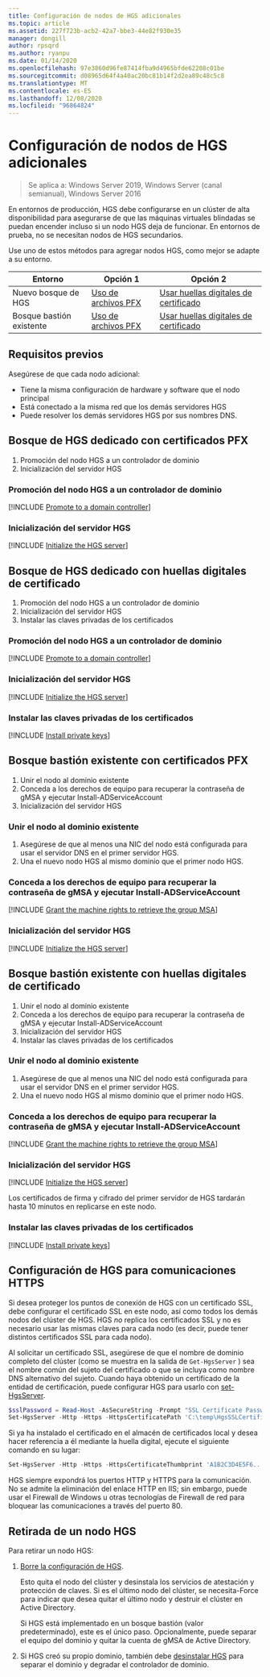 ```yaml
---
title: Configuración de nodos de HGS adicionales
ms.topic: article
ms.assetid: 227f723b-acb2-42a7-bbe3-44e82f930e35
manager: dongill
author: rpsqrd
ms.author: ryanpu
ms.date: 01/14/2020
ms.openlocfilehash: 97e3860d96fe87414fba9d4965bfde62208c01be
ms.sourcegitcommit: d08965d64f4a40ac20bc81b14f2d2ea89c48c5c8
ms.translationtype: MT
ms.contentlocale: es-ES
ms.lasthandoff: 12/08/2020
ms.locfileid: "96864824"
---
```

# <a name="configure-additional-hgs-nodes"></a>Configuración de nodos de HGS adicionales

>Se aplica a: Windows Server 2019, Windows Server (canal semianual), Windows Server 2016

En entornos de producción, HGS debe configurarse en un clúster de alta disponibilidad para asegurarse de que las máquinas virtuales blindadas se puedan encender incluso si un nodo HGS deja de funcionar. En entornos de prueba, no se necesitan nodos de HGS secundarios.

Use uno de estos métodos para agregar nodos HGS, como mejor se adapte a su entorno.

| Entorno | Opción 1 | Opción 2 |
|--|--|--|
| Nuevo bosque de HGS | [Uso de archivos PFX](#dedicated-hgs-forest-with-pfx-certificates) | [Usar huellas digitales de certificado](#dedicated-hgs-forest-with-certificate-thumbprints) |
| Bosque bastión existente | [Uso de archivos PFX](#existing-bastion-forest-with-pfx-certificates) | [Usar huellas digitales de certificado](#existing-bastion-forest-with-certificate-thumbprints) |

## <a name="prerequisites"></a>Requisitos previos

Asegúrese de que cada nodo adicional:
- Tiene la misma configuración de hardware y software que el nodo principal
- Está conectado a la misma red que los demás servidores HGS
- Puede resolver los demás servidores HGS por sus nombres DNS.

## <a name="dedicated-hgs-forest-with-pfx-certificates"></a>Bosque de HGS dedicado con certificados PFX

1. Promoción del nodo HGS a un controlador de dominio
2. Inicialización del servidor HGS

### <a name="promote-the-hgs-node-to-a-domain-controller"></a>Promoción del nodo HGS a un controlador de dominio

[!INCLUDE [Promote to a domain controller](../../../includes/guarded-fabric-promote-domain-controller.md)]

### <a name="initialize-the-hgs-server"></a>Inicialización del servidor HGS

[!INCLUDE [Initialize the HGS server](../../../includes/guarded-fabric-initialize-hgs-on-the-node.md)]

## <a name="dedicated-hgs-forest-with-certificate-thumbprints"></a>Bosque de HGS dedicado con huellas digitales de certificado

1. Promoción del nodo HGS a un controlador de dominio
2. Inicialización del servidor HGS
3. Instalar las claves privadas de los certificados

### <a name="promote-the-hgs-node-to-a-domain-controller"></a>Promoción del nodo HGS a un controlador de dominio

[!INCLUDE [Promote to a domain controller](../../../includes/guarded-fabric-promote-domain-controller.md)]

### <a name="initialize-the-hgs-server"></a>Inicialización del servidor HGS

[!INCLUDE [Initialize the HGS server](../../../includes/guarded-fabric-initialize-hgs-on-the-node.md)]

### <a name="install-the-private-keys-for-the-certificates"></a>Instalar las claves privadas de los certificados

[!INCLUDE [Install private keys](../../../includes/guarded-fabric-install-private-keys.md)]

## <a name="existing-bastion-forest-with-pfx-certificates"></a>Bosque bastión existente con certificados PFX

1. Unir el nodo al dominio existente
2. Conceda a los derechos de equipo para recuperar la contraseña de gMSA y ejecutar Install-ADServiceAccount
3. Inicialización del servidor HGS

### <a name="join-the-node-to-the-existing-domain"></a>Unir el nodo al dominio existente

1. Asegúrese de que al menos una NIC del nodo está configurada para usar el servidor DNS en el primer servidor HGS.
2. Una el nuevo nodo HGS al mismo dominio que el primer nodo HGS.

### <a name="grant-the-machine-rights-to-retrieve-gmsa-password-and-run-install-adserviceaccount"></a>Conceda a los derechos de equipo para recuperar la contraseña de gMSA y ejecutar Install-ADServiceAccount

[!INCLUDE [Grant the machine rights to retrieve the group MSA](../../../includes/guarded-fabric-grant-machine-rights-to-retrieve-gmsa.md)]

### <a name="initialize-the-hgs-server"></a>Inicialización del servidor HGS

[!INCLUDE [Initialize the HGS server](../../../includes/guarded-fabric-initialize-hgs-on-the-node.md)]

## <a name="existing-bastion-forest-with-certificate-thumbprints"></a>Bosque bastión existente con huellas digitales de certificado

1. Unir el nodo al dominio existente
2. Conceda a los derechos de equipo para recuperar la contraseña de gMSA y ejecutar Install-ADServiceAccount
3. Inicialización del servidor HGS
4. Instalar las claves privadas de los certificados

### <a name="join-the-node-to-the-existing-domain"></a>Unir el nodo al dominio existente

1. Asegúrese de que al menos una NIC del nodo está configurada para usar el servidor DNS en el primer servidor HGS.
2. Una el nuevo nodo HGS al mismo dominio que el primer nodo HGS.

### <a name="grant-the-machine-rights-to-retrieve-gmsa-password-and-run-install-adserviceaccount"></a>Conceda a los derechos de equipo para recuperar la contraseña de gMSA y ejecutar Install-ADServiceAccount

[!INCLUDE [Grant the machine rights to retrieve the group MSA](../../../includes/guarded-fabric-grant-machine-rights-to-retrieve-gmsa.md)]

### <a name="initialize-the-hgs-server"></a>Inicialización del servidor HGS

[!INCLUDE [Initialize the HGS server](../../../includes/guarded-fabric-initialize-hgs-on-the-node.md)]

Los certificados de firma y cifrado del primer servidor de HGS tardarán hasta 10 minutos en replicarse en este nodo.

### <a name="install-the-private-keys-for-the-certificates"></a>Instalar las claves privadas de los certificados

[!INCLUDE [Install private keys](../../../includes/guarded-fabric-install-private-keys.md)]

## <a name="configure-hgs-for-https-communications"></a>Configuración de HGS para comunicaciones HTTPS

Si desea proteger los puntos de conexión de HGS con un certificado SSL, debe configurar el certificado SSL en este nodo, así como todos los demás nodos del clúster de HGS.
HGS *no* replica los certificados SSL y no es necesario usar las mismas claves para cada nodo (es decir, puede tener distintos certificados SSL para cada nodo).

Al solicitar un certificado SSL, asegúrese de que el nombre de dominio completo del clúster (como se muestra en la salida de `Get-HgsServer` ) sea el nombre común del sujeto del certificado o que se incluya como nombre DNS alternativo del sujeto.
Cuando haya obtenido un certificado de la entidad de certificación, puede configurar HGS para usarlo con [set-HgsServer](/powershell/module/hgsserver/set-hgsserver).

```powershell
$sslPassword = Read-Host -AsSecureString -Prompt "SSL Certificate Password"
Set-HgsServer -Http -Https -HttpsCertificatePath 'C:\temp\HgsSSLCertificate.pfx' -HttpsCertificatePassword $sslPassword
```

Si ya ha instalado el certificado en el almacén de certificados local y desea hacer referencia a él mediante la huella digital, ejecute el siguiente comando en su lugar:

```powershell
Set-HgsServer -Http -Https -HttpsCertificateThumbprint 'A1B2C3D4E5F6...'
```

HGS siempre expondrá los puertos HTTP y HTTPS para la comunicación.
No se admite la eliminación del enlace HTTP en IIS; sin embargo, puede usar el Firewall de Windows u otras tecnologías de Firewall de red para bloquear las comunicaciones a través del puerto 80.

## <a name="decommission-an-hgs-node"></a>Retirada de un nodo HGS

Para retirar un nodo HGS:

1. [Borre la configuración de HGS](guarded-fabric-manage-hgs.md#clearing-the-hgs-configuration).

   Esto quita el nodo del clúster y desinstala los servicios de atestación y protección de claves.
   Si es el último nodo del clúster, se necesita-Force para indicar que desea quitar el último nodo y destruir el clúster en Active Directory.

   Si HGS está implementado en un bosque bastión (valor predeterminado), este es el único paso.
   Opcionalmente, puede separar el equipo del dominio y quitar la cuenta de gMSA de Active Directory.

2. Si HGS creó su propio dominio, también debe [desinstalar HGS](guarded-fabric-manage-hgs.md#clearing-the-hgs-configuration) para separar el dominio y degradar el controlador de dominio.
